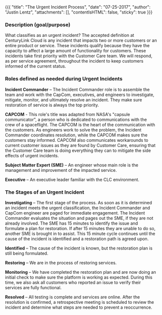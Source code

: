 {{{
  "title": "The Urgent Incident Process",
  "date": "07-25-2017",
  "author": "Justin Lentz",
  "attachments": [],
  "contentIsHTML": false,
  "sticky": true
}}}


### Description (goal/purpose)

What classifies as an urgent incident? The accepted definition at CenturyLink Cloud is any incident that impacts two or more customers or an entire product or service. These incidents qualify because they have the capacity to affect a large amount of functionality for customers. These incidents take first priority with the Customer Care team. We will respond, as per service agreement, throughout the incident to keep customers informed of the current status.

### Roles defined as needed during Urgent Incidents

**Incident Commander** – The Incident Commander role is to assemble the team and work with the CapCom, executives, and engineers to investigate, mitigate, monitor, and ultimately resolve an incident. They make sure restoration of service is always the top priority.

**CAPCOM** - This role's title was adapted from NASA's "capsule communicator", a person who is dedicated to communications with the crew of a spaceflight. The CAPCOM is the heart of the communication with the customers. As engineers work to solve the problem, the Incident Commander coordinates resolution, while the CAPCOM makes sure the customers stay informed. CAPCOM also communicates workarounds to current customer issues as they are found by Customer Care, ensuring that the Customer Care team is doing everything they can to mitigate the side effects of urgent incidents.

**Subject Matter Expert (SME)** – An engineer whose main role is the management and improvement of the impacted service.

**Executive** – An executive leader familiar with the CLC environment.

### The Stages of an Urgent Incident

**Investigating** – The first stage of the process. As soon as it is determined an incident meets the urgent classification, the Incident Commander and CapCom engineer are paged for immediate engagement. The Incident Commander evaluates the situation and pages out the SME, if they are not already involved. The SME has 15 minutes to identify the issue and formulate a plan for restoration. If after 15 minutes they are unable to do so, another SME is brought in to assist. This 15 minute cycle continues until the cause of the incident is identified and a restoration path is agreed upon.

**Identified** – The cause of the incident is known, but the restoration plan is still being formulated. 

**Restoring** – We are in the process of restoring services.

**Monitoring** – We have completed the restoration plan and are now doing an initial check to make sure the platform is working as expected. During this time, we also ask all customers who reported an issue to verify their services are fully functional. 

**Resolved** – All testing is complete and services are online. After the resolution is confirmed, a retrospective meeting is scheduled to review the incident and determine what steps are needed to prevent a reoccurrence.
